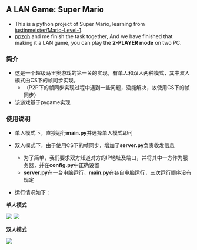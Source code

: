 ## A LAN Game: Super Mario 

* This is a python project of Super Mario, learning from [justinmeister/Mario-Level-1](https://github.com/justinmeister/Mario-Level-1).
* [ppzqh](https://github.com/ppzqh) and me finish the task together, And we have finished that making it a LAN game, you can play the **2-PLAYER mode** on two PC. 

### 简介

* 这是一个超级马里奥游戏的第一关的实现，有单人和双人两种模式，其中双人模式由CS下的帧同步实现。
  * （P2P下的帧同步实现过程中遇到一些问题，没能解决，故使用CS下的帧同步）
* 该游戏基于pygame实现

### 使用说明

* 单人模式下，直接运行**main.py**并选择单人模式即可

* 双人模式下，由于使用CS下的帧同步，增加了**server.py**负责收发信息
  * 为了简单，我们要求双方知道对方的IP地址及端口，并将其中一方作为服务器，并在**config.py**中正确设置
  * **server.py**在一台电脑运行，**main.py**在各自电脑运行，三次运行顺序没有规定

* 运行情况如下：

**单人模式**

<img src="http://chuantu.biz/t6/329/1529136015x1822611287.png">
<img src="http://chuantu.biz/t6/329/1529137170x-1404775503.gif">

  

**双人模式**

<img src="http://chuantu.biz/t6/329/1529137664x-1404775503.gif">



  